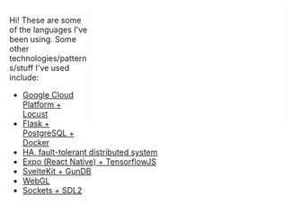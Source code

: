 <img width="350vw" src="https://github.com/franco-giordano/github-stats/blob/master/generated/languages.svg" align="right" style="margin: 0 1em 1em 0">

Hi! These are some of the languages I've been using. Some other technologies/patterns/stuff I've used include:

- [Google Cloud Platform + Locust](https://github.com/franco-giordano/fiuba-taller3-tp1)
- [Flask + PostgreSQL + Docker](https://github.com/franco-giordano/chotuve-appserver)
- [HA, fault-tolerant distributed system](https://github.com/franco-giordano/fiuba-dist1-tp4)
- [Expo (React Native) + TensorflowJS](https://github.com/cryptoboid/mytag)
- [SvelteKit + GunDB](https://github.com/cryptoboid/splitio)
- [WebGL](https://github.com/franco-giordano/fiuba-graficos)
- [Sockets + SDL2](https://github.com/nachonitz/Eclipsados-Cliente)
